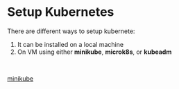 # Setup Kubernetes

There are different ways to setup kubernete:
1. It can be installed on a local machine
2. On VM using either **minikube**, **microk8s**, or **kubeadm**

<br>

[minikube](https://minikube.sigs.k8s.io/docs/start/)